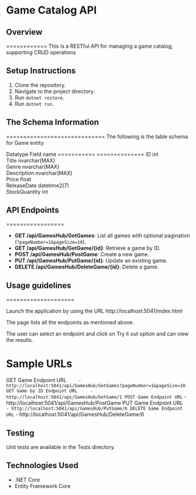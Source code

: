 # Game Catalog API

## Overview
============
This is a RESTful API for managing a game catalog, supporting CRUD operations 

## Setup Instructions
1. Clone the repository.
2. Navigate to the project directory.
3. Run `dotnet restore`.
4. Run `dotnet run`.

## The Schema Information
=============================
The following is the table schema for Game entity

Datatype	Field name
===========     ==============
ID		int		
Title		nvarchar(MAX)	
Genre		nvarchar(MAX)	
Description	nvarchar(MAX)	
Price		float		
ReleaseDate	datetime2(7)	
StockQuantity	int		
		

## API Endpoints
=================

- **GET /api/GamesHub/GetGames**: List all games with optional pagination (`?pageNumber=1&pageSize=10`).
- **GET /api/GamesHub/GetGame/{id}**: Retrieve a game by ID.
- **POST /api/GamesHub/PostGame**: Create a new game.
- **PUT /api/GamesHub/PutGame/{id}**: Update an existing game.
- **DELETE /api/GamesHub/DeleteGame/{id}**: Delete a game.

## Usage guidelines
====================

Launch the application by using the URL http://localhost:5041/index.html

The page lists all the endpoints as mentioned above.

The user can select an endpoint and click on Try it out option and can view the results.

Sample URLs
============
GET Game Endpoint URL `		- http://localhost:5041/api/GamesHub/GetGames?pageNumber=1&pageSize=10
GET Game by ID Endpoint URL 	- http://localhost:5041/api/GamesHub/GetGame/1
POST Game Endpoint URL `	- http://localhost:5041/api/GamesHub/PostGame
PUT Game Endpoint URL `		- http://localhost:5041/api/GamesHub/PutGame/6
DELETE Game Endpoint URL `	- http://localhost:5041/api/GamesHub/DeleteGame/6

## Testing
Unit tests are available in the Tests directory.

## Technologies Used
- .NET Core
- Entity Framework Core
